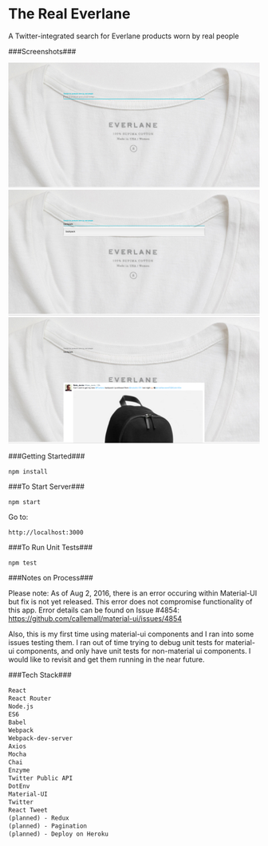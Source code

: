 # The Real Everlane
A Twitter-integrated search for Everlane products worn by real people

###Screenshots###

<span width="30px" height="30px"><img src="./src/images/Screenshot1.png"></span>
<span width="30px" height="30px"><img src="./src/images/Screenshot2.png"></span>
<span width="30px" height="30px"><img src="./src/images/Screenshot3.png"></span>


###Getting Started###

	npm install

###To Start Server###

    npm start

Go to:

    http://localhost:3000

###To Run Unit Tests###

    npm test

###Notes on Process###

Please note: As of Aug 2, 2016, there is an error occuring within Material-UI but fix is not yet released. This error does not compromise functionality of this app. Error details can be found on Issue #4854: https://github.com/callemall/material-ui/issues/4854

Also, this is my first time using material-ui components and I ran into some issues testing them. I ran out of time trying to debug unit tests for material-ui components, and only have unit tests for non-material ui components. I would like to revisit and get them running in the near future. 

###Tech Stack###

    React
    React Router
    Node.js
    ES6
    Babel
    Webpack
    Webpack-dev-server
    Axios
    Mocha
    Chai
    Enzyme
    Twitter Public API
    DotEnv
    Material-UI
    Twitter
    React Tweet
    (planned) - Redux
    (planned) - Pagination
    (planned) - Deploy on Heroku